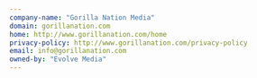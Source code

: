 ```yaml
---
company-name: "Gorilla Nation Media"
domain: gorillanation.com
home: http://www.gorillanation.com/home
privacy-policy: http://www.gorillanation.com/privacy-policy
email: info@gorillanation.com
owned-by: "Evolve Media"
---
```





